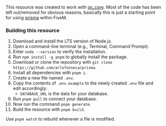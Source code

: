 This resource was created to work with [ox_core](https://github.com/overextended/ox_core). Most of the code has been left out/removed for obvious reasons, basically this is just a starting point for using [prisma](https://www.prisma.io) within FiveM.

### Building this resource

1. Download and install the LTS version of Node.js.
2. Open a command-line terminal (e.g., Terminal, Command Prompt).
3. Enter `node --version` to verify the installation.
4. Run `npm install -g pnpm` to globally install the package.
5. Download or clone the repository with `git clone https://github.com/arlofonseca/prisma`.
6. Install all dependencies with `pnpm i`.
7. Create a new file named `.env`.
8. Copy the contents of `.env.example` to the newly created `.env` file and edit accordingly:
   * `DATABASE_URL` is the data for your database.
9. Run `pnpm pull` to connect your database.
10. Now run the command `pnpm generate`.
11. Build the resource with `pnpm build`.

Use `pnpm watch` to rebuild whenever a file is modified.